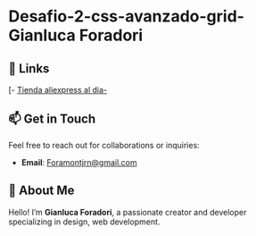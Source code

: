 # Desafio-2-css-avanzado-grid- Gianluca Foradori

## 🔗 Links
[- [Tienda aliexpress al dia-](https://gianluca-cl.github.io/Desafio-2-css-avanzado-grid-/)

## 📫 Get in Touch
Feel free to reach out for collaborations or inquiries:

- **Email**: [Foramontjrn@gmail.com](Foramontjr@gmail.com)

## 🌟 About Me
Hello! I’m **Gianluca Foradori**, a passionate creator and developer specializing in design, web development.
